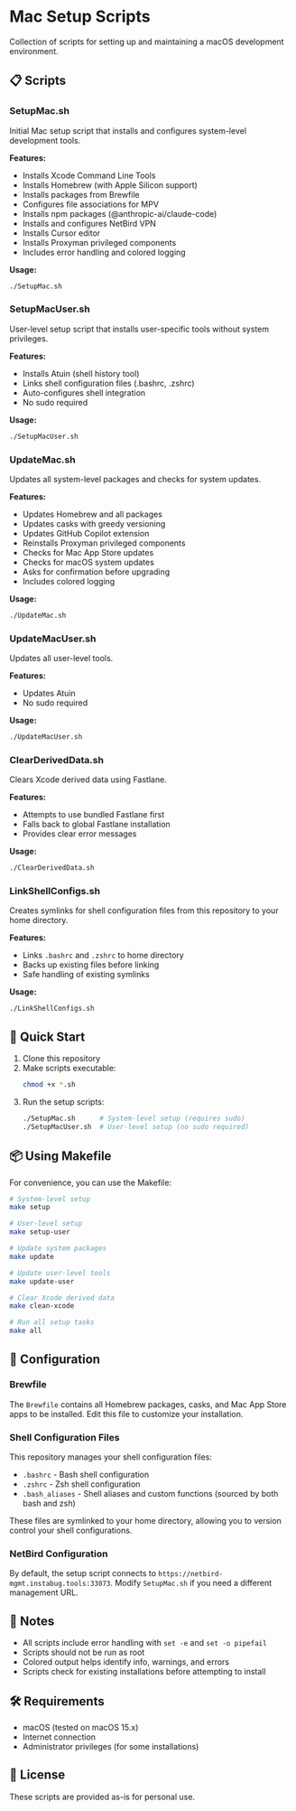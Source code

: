 # Mac Setup Scripts

Collection of scripts for setting up and maintaining a macOS development environment.

## 📋 Scripts

### SetupMac.sh
Initial Mac setup script that installs and configures system-level development tools.

**Features:**
- Installs Xcode Command Line Tools
- Installs Homebrew (with Apple Silicon support)
- Installs packages from Brewfile
- Configures file associations for MPV
- Installs npm packages (@anthropic-ai/claude-code)
- Installs and configures NetBird VPN
- Installs Cursor editor
- Installs Proxyman privileged components
- Includes error handling and colored logging

**Usage:**
```bash
./SetupMac.sh
```

### SetupMacUser.sh
User-level setup script that installs user-specific tools without system privileges.

**Features:**
- Installs Atuin (shell history tool)
- Links shell configuration files (.bashrc, .zshrc)
- Auto-configures shell integration
- No sudo required

**Usage:**
```bash
./SetupMacUser.sh
```

### UpdateMac.sh
Updates all system-level packages and checks for system updates.

**Features:**
- Updates Homebrew and all packages
- Updates casks with greedy versioning
- Updates GitHub Copilot extension
- Reinstalls Proxyman privileged components
- Checks for Mac App Store updates
- Checks for macOS system updates
- Asks for confirmation before upgrading
- Includes colored logging

**Usage:**
```bash
./UpdateMac.sh
```

### UpdateMacUser.sh
Updates all user-level tools.

**Features:**
- Updates Atuin
- No sudo required

**Usage:**
```bash
./UpdateMacUser.sh
```

### ClearDerivedData.sh
Clears Xcode derived data using Fastlane.

**Features:**
- Attempts to use bundled Fastlane first
- Falls back to global Fastlane installation
- Provides clear error messages

**Usage:**
```bash
./ClearDerivedData.sh
```

### LinkShellConfigs.sh
Creates symlinks for shell configuration files from this repository to your home directory.

**Features:**
- Links `.bashrc` and `.zshrc` to home directory
- Backs up existing files before linking
- Safe handling of existing symlinks

**Usage:**
```bash
./LinkShellConfigs.sh
```

## 🚀 Quick Start

1. Clone this repository
2. Make scripts executable:
   ```bash
   chmod +x *.sh
   ```
3. Run the setup scripts:
   ```bash
   ./SetupMac.sh      # System-level setup (requires sudo)
   ./SetupMacUser.sh  # User-level setup (no sudo required)
   ```

## 📦 Using Makefile

For convenience, you can use the Makefile:

```bash
# System-level setup
make setup

# User-level setup
make setup-user

# Update system packages
make update

# Update user-level tools
make update-user

# Clear Xcode derived data
make clean-xcode

# Run all setup tasks
make all
```

## 🔧 Configuration

### Brewfile
The `Brewfile` contains all Homebrew packages, casks, and Mac App Store apps to be installed. Edit this file to customize your installation.

### Shell Configuration Files
This repository manages your shell configuration files:
- `.bashrc` - Bash shell configuration
- `.zshrc` - Zsh shell configuration  
- `.bash_aliases` - Shell aliases and custom functions (sourced by both bash and zsh)

These files are symlinked to your home directory, allowing you to version control your shell configurations.

### NetBird Configuration
By default, the setup script connects to `https://netbird-mgmt.instabug.tools:33073`. Modify `SetupMac.sh` if you need a different management URL.

## 📝 Notes

- All scripts include error handling with `set -e` and `set -o pipefail`
- Scripts should not be run as root
- Colored output helps identify info, warnings, and errors
- Scripts check for existing installations before attempting to install

## 🛠️ Requirements

- macOS (tested on macOS 15.x)
- Internet connection
- Administrator privileges (for some installations)

## 📄 License

These scripts are provided as-is for personal use.
